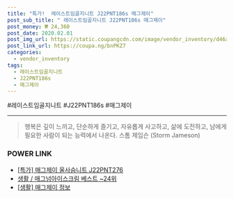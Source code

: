 ```yaml
--- 
title: "특가!  레이스트임골지니트 J22PNT186s 매그제이" 
post_sub_title: " 레이스트임골지니트 J22PNT186s 매그제이" 
post_money: ₩ 24,360 
post_date: 2020.02.01 
post_img_url: https://static.coupangcdn.com/image/vendor_inventory/d46a/181b941f29befd8c62aa5959d1dd80b975fc4ac61ff08a8fca4c37d35941.jpg 
post_link_url: https://coupa.ng/bnPKZ7 
categories: 
  - vendor_inventory 
tags: 
  - 레이스트임골지니트 
  - J22PNT186s 
  - 매그제이 
--- 
```

  #레이스트임골지니트 #J22PNT186s #매그제이 
<hr> 

> 행복은 깊이 느끼고, 단순하게 즐기고, 자유롭게 사고하고, 삶에 도전하고, 남에게 필요한 사람이 되는 능력에서 나온다. 스톰 제임슨 (Storm Jameson) 


### POWER LINK

* <a href="https://blog.naver.com/an0733/221792386563" target="_blank">[특가] 매그제이 울사슴니트 J22PNT276</a>
* <a href="https://blog.naver.com/santokki14/221784050878" target="_blank">생활 / 매그넘아이스크림 베스트 ~24위</a>
* <a href="https://blog.naver.com/sakai111/221761088913" target="_blank"> [생활] 매그제이 정보 </a>
